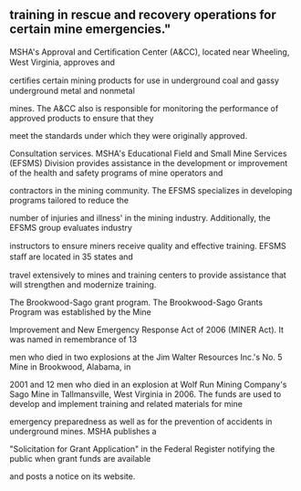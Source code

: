 ## training in rescue and recovery operations for certain mine emergencies."

MSHA's Approval and Certiﬁcation Center (A&CC), located near Wheeling, West Virginia, approves and

certiﬁes certain mining products for use in underground coal and gassy underground metal and nonmetal

mines. The A&CC also is responsible for monitoring the performance of approved products to ensure that they

meet the standards under which they were originally approved.

Consultation services. MSHA's Educational Field and Small Mine Services (EFSMS) Division provides assistance in the development or improvement of the health and safety programs of mine operators and

contractors in the mining community. The EFSMS specializes in developing programs tailored to reduce the

number of injuries and illness' in the mining industry. Additionally, the EFSMS group evaluates industry

instructors to ensure miners receive quality and eﬀective training. EFSMS staﬀ are located in 35 states and

travel extensively to mines and training centers to provide assistance that will strengthen and modernize training.

The Brookwood-Sago grant program. The Brookwood-Sago Grants Program was established by the Mine

Improvement and New Emergency Response Act of 2006 (MINER Act). It was named in remembrance of 13

men who died in two explosions at the Jim Walter Resources Inc.'s No. 5 Mine in Brookwood, Alabama, in

2001 and 12 men who died in an explosion at Wolf Run Mining Company's Sago Mine in Tallmansville, West Virginia in 2006. The funds are used to develop and implement training and related materials for mine

emergency preparedness as well as for the prevention of accidents in underground mines. MSHA publishes a

"Solicitation for Grant Application" in the Federal Register notifying the public when grant funds are available

and posts a notice on its website.